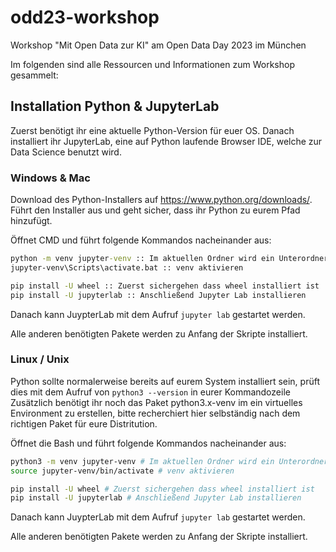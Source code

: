 # odd23-workshop
Workshop "Mit Open Data zur KI" am Open Data Day 2023 im München

Im folgenden sind alle Ressourcen und Informationen zum Workshop gesammelt:

## Installation Python & JupyterLab
Zuerst benötigt ihr eine aktuelle Python-Version für euer OS.
Danach installiert ihr JupyterLab, eine auf Python laufende Browser IDE, welche zur Data Science benutzt wird.

### Windows & Mac
Download des Python-Installers auf https://www.python.org/downloads/.
Führt den Installer aus und geht sicher, dass ihr Python zu eurem Pfad hinzufügt.

Öffnet CMD und führt folgende Kommandos nacheinander aus:
```cmd
python -m venv jupyter-venv :: Im aktuellen Ordner wird ein Unterordner mit allen Dateien des virtuellen Environments erstellt, somit "müllt" ihr nicht eure System-Version von Python voll.
jupyter-venv\Scripts\activate.bat :: venv aktivieren

pip install -U wheel :: Zuerst sichergehen dass wheel installiert ist
pip install -U jupyterlab :: Anschließend Jupyter Lab installieren
```

Danach kann JuypterLab mit dem Aufruf `jupyter lab` gestartet werden.

Alle anderen benötigten Pakete werden zu Anfang der Skripte installiert.


### Linux / Unix
Python sollte normalerweise bereits auf eurem System installiert sein, prüft dies mit dem Aufruf von `python3 --version` in eurer Kommandozeile
Zusätzlich benötigt ihr noch das Paket python3.x-venv im ein virtuelles Environment zu erstellen, bitte recherchiert hier selbständig nach dem richtigen Paket für eure Distritution.

Öffnet die Bash und führt folgende Kommandos nacheinander aus:
```bash
python3 -m venv jupyter-venv # Im aktuellen Ordner wird ein Unterordner mit allen Dateien des virtuellen Environments erstellt, somit "müllt" ihr nicht eure System-Version von Python voll.
source jupyter-venv/bin/activate # venv aktivieren

pip install -U wheel # Zuerst sichergehen dass wheel installiert ist
pip install -U jupyterlab # Anschließend Jupyter Lab installieren
```

Danach kann JuypterLab mit dem Aufruf `jupyter lab` gestartet werden.

Alle anderen benötigten Pakete werden zu Anfang der Skripte installiert.